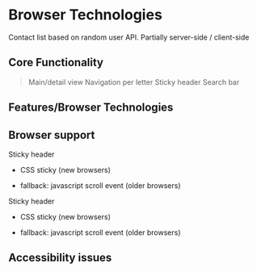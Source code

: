 # Browser Technologies

Contact list based on random user API.
Partially server-side / client-side

## Core Functionality

> Main/detail view
> Navigation per letter
> Sticky header
> Search bar

## Features/Browser Technologies



## Browser support

Sticky header 
+ CSS sticky (new browsers)
- fallback: javascript scroll event (older browsers)

Sticky header 
+ CSS sticky (new browsers)
- fallback: javascript scroll event (older browsers)

## Accessibility issues